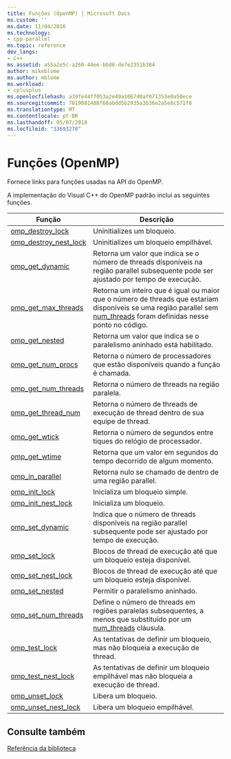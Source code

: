 ```yaml
---
title: Funções (OpenMP) | Microsoft Docs
ms.custom: ''
ms.date: 11/04/2016
ms.technology:
- cpp-parallel
ms.topic: reference
dev_langs:
- C++
ms.assetid: a55a2e5c-a260-44ee-bbd6-de7e2351b384
author: mikeblome
ms.author: mblome
ms.workload:
- cplusplus
ms.openlocfilehash: a39fe44ff053a2e49a1067d0af071353e0a50ece
ms.sourcegitcommit: 7019081488f68abdd5b2935a3b36e2a5e8c571f8
ms.translationtype: MT
ms.contentlocale: pt-BR
ms.lasthandoff: 05/07/2018
ms.locfileid: "33693270"
---
```

# <a name="openmp-functions"></a>Funções (OpenMP)
Fornece links para funções usadas na API do OpenMP.  
  
 A implementação do Visual C++ do OpenMP padrão inclui as seguintes funções.  
  
|Função|Descrição|  
|--------------|-----------------|  
|[omp_destroy_lock](../../../parallel/openmp/reference/omp-destroy-lock.md)|Uninitializes um bloqueio.|  
|[omp_destroy_nest_lock](../../../parallel/openmp/reference/omp-destroy-nest-lock.md)|Uninitializes um bloqueio empilhável.|  
|[omp_get_dynamic](../../../parallel/openmp/reference/omp-get-dynamic.md)|Retorna um valor que indica se o número de threads disponíveis na região parallel subsequente pode ser ajustado por tempo de execução.|  
|[omp_get_max_threads](../../../parallel/openmp/reference/omp-get-max-threads.md)|Retorna um inteiro que é igual ou maior que o número de threads que estariam disponíveis se uma região parallel sem [num_threads](../../../parallel/openmp/reference/num-threads.md) foram definidas nesse ponto no código.|  
|[omp_get_nested](../../../parallel/openmp/reference/omp-get-nested.md)|Retorna um valor que indica se o paralelismo aninhado está habilitado.|  
|[omp_get_num_procs](../../../parallel/openmp/reference/omp-get-num-procs.md)|Retorna o número de processadores que estão disponíveis quando a função é chamada.|  
|[omp_get_num_threads](../../../parallel/openmp/reference/omp-get-num-threads.md)|Retorna o número de threads na região paralela.|  
|[omp_get_thread_num](../../../parallel/openmp/reference/omp-get-thread-num.md)|Retorna o número de threads de execução de thread dentro de sua equipe de thread.|  
|[omp_get_wtick](../../../parallel/openmp/reference/omp-get-wtick.md)|Retorna o número de segundos entre tiques do relógio de processador.|  
|[omp_get_wtime](../../../parallel/openmp/reference/omp-get-wtime.md)|Retorna que um valor em segundos do tempo decorrido de algum momento.|  
|[omp_in_parallel](../../../parallel/openmp/reference/omp-in-parallel.md)|Retorna nulo se chamado de dentro de uma região parallel.|  
|[omp_init_lock](../../../parallel/openmp/reference/omp-init-lock.md)|Inicializa um bloqueio simple.|  
|[omp_init_nest_lock](../../../parallel/openmp/reference/omp-init-nest-lock.md)|Inicializa um bloqueio.|  
|[omp_set_dynamic](../../../parallel/openmp/reference/omp-set-dynamic.md)|Indica que o número de threads disponíveis na região parallel subsequente pode ser ajustado por tempo de execução.|  
|[omp_set_lock](../../../parallel/openmp/reference/omp-set-lock.md)|Blocos de thread de execução até que um bloqueio esteja disponível.|  
|[omp_set_nest_lock](../../../parallel/openmp/reference/omp-set-nest-lock.md)|Blocos de thread de execução até que um bloqueio esteja disponível.|  
|[omp_set_nested](../../../parallel/openmp/reference/omp-set-nested.md)|Permitir o paralelismo aninhado.|  
|[omp_set_num_threads](../../../parallel/openmp/reference/omp-set-num-threads.md)|Define o número de threads em regiões paralelas subsequentes, a menos que substituído por um [num_threads](../../../parallel/openmp/reference/num-threads.md) cláusula.|  
|[omp_test_lock](../../../parallel/openmp/reference/omp-test-lock.md)|As tentativas de definir um bloqueio, mas não bloqueia a execução de thread.|  
|[omp_test_nest_lock](../../../parallel/openmp/reference/omp-test-nest-lock.md)|As tentativas de definir um bloqueio empilhável mas não bloqueia a execução de thread.|  
|[omp_unset_lock](../../../parallel/openmp/reference/omp-unset-lock.md)|Libera um bloqueio.|  
|[omp_unset_nest_lock](../../../parallel/openmp/reference/omp-unset-nest-lock.md)|Libera um bloqueio empilhável.|  
  
## <a name="see-also"></a>Consulte também  
 [Referência da biblioteca](../../../parallel/openmp/reference/openmp-library-reference.md)
